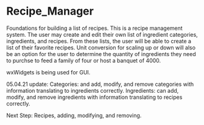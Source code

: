 # Recipe_Manager
Foundations for building a list of recipes.
This is a recipe management system.  The user may create and edit their own list of ingredient categories, ingredients, and recipes.
From these lists, the user will be able to create a list of their favorite recipes.
Unit conversion for scaling up or down will also be an option for the user to determine the quantity of ingredients they need to purchse to feed a family of four or host a banquet of 4000.

wxWidgets is being used for GUI.

05.04.21 update:
Categories: and add, modify, and remove categories with information translating to ingredients correctly.
Ingredients: can add, modify, and remove ingredients with information translating to recipes correctly.

Next Step: Recipes, adding, modifying, and removing.
